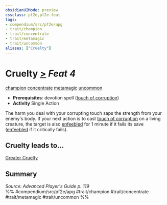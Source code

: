 ```yaml
---
obsidianUIMode: preview
cssclass: pf2e,pf2e-feat
tags:
- compendium/src/pf2e/apg
- trait/champion
- trait/concentrate
- trait/metamagic
- trait/uncommon
aliases: ["Cruelty"]
---
```

# Cruelty  [>](../../Rules/core-rulebook/chapter-9-playing-the-game.md#Actions "Single Action") *Feat 4*  
[champion](../../Rules/traits/champion.md)  [concentrate](../../Rules/traits/concentrate.md)  [metamagic](../../Rules/traits/metamagic.md)  [uncommon](../../Rules/traits/uncommon.md)  

- **Prerequisites**: devotion spell ([touch of corruption](../spells/touch-of-corruption-apg.md))
- **Activity** Single Action

The harm you deal with your corrupting touch saps the strength from your enemy's body. If your next action is to cast [touch of corruption](../spells/touch-of-corruption-apg.md) on a living creature, the target is also [enfeebled](../../Rules/conditions.md#Enfeebled) for 1 minute if it fails its save ([enfeebled](../../Rules/conditions.md#Enfeebled) if it critically fails).

## Cruelty leads to...

[Greater Cruelty](greater-cruelty-apg.md)

## Summary

*Source: Advanced Player's Guide p. 119*  
%% #compendium/src/pf2e/apg #trait/champion #trait/concentrate #trait/metamagic #trait/uncommon %%